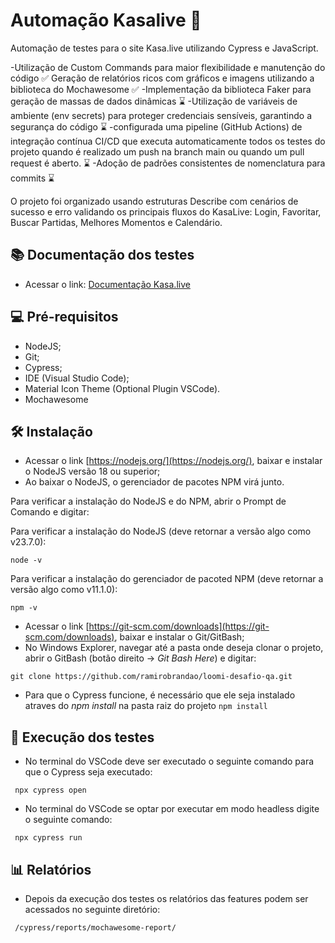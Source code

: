 # Automação Kasalive 🤖

Automação de testes para o site Kasa.live utilizando Cypress e JavaScript. 

-Utilização de Custom Commands para maior flexibilidade e manutenção do código ✅
Geração de relatórios ricos com gráficos e imagens utilizando a biblioteca do Mochawesome ✅
-Implementação da biblioteca Faker para geração de massas de dados dinâmicas ⌛️
-Utilização de variáveis de ambiente (env secrets) para proteger credenciais sensíveis, garantindo a segurança do código ⌛️
-configurada uma pipeline (GitHub Actions) de integração contínua CI/CD 
que executa automaticamente todos os testes do projeto quando é realizado um push na branch main ou quando um pull request é aberto. ⌛️
-Adoção de padrões consistentes de nomenclatura para commits ⌛️

O projeto foi organizado usando estruturas Describe com cenários de sucesso e erro validando os principais fluxos do KasaLive: Login, Favoritar, Buscar Partidas, Melhores Momentos e Calendário.

## 📚 Documentação dos testes

- Acessar o link: [Documentação Kasa.live](https://github.com/ramirobrandao/.pdf)

## 💻 Pré-requisitos

- NodeJS;
- Git;
- Cypress;
- IDE (Visual Studio Code);
- Material Icon Theme (Optional Plugin VSCode).
- Mochawesome

## 🛠️ Instalação
- Acessar o link [https://nodejs.org/](https://nodejs.org/), baixar e instalar o NodeJS versão 18 ou superior;
- Ao baixar o NodeJS, o gerenciador de pacotes NPM virá junto. 

Para verificar a instalação do NodeJS e do NPM, abrir o Prompt de Comando e digitar:

Para verificar a instalação do NodeJS (deve retornar a versão algo como v23.7.0):

``node -v `` 

Para verificar a instalação do gerenciador de pacoted NPM (deve retornar a versão algo como v11.1.0):

``npm -v ``
- Acessar o link [https://git-scm.com/downloads](https://git-scm.com/downloads), baixar e instalar o Git/GitBash;
 - No Windows Explorer, navegar até a pasta onde deseja clonar o projeto, abrir o GitBash (botão direito -> *Git Bash Here*) e digitar:

``git clone https://github.com/ramirobrandao/loomi-desafio-qa.git ``
 - Para que o Cypress funcione, é necessário que ele seja instalado atraves do *npm install* na pasta raiz do projeto
``npm install``

## 🚀 Execução dos testes

- No terminal do VSCode deve ser executado o seguinte comando para que o Cypress seja executado:

`` npx cypress open``

- No terminal do VSCode se optar por executar em modo headless digite o seguinte comando: 

`` npx cypress run``

## 📊 Relatórios 

- Depois da execução dos testes os relatórios das features podem ser acessados no seguinte diretório:

`` /cypress/reports/mochawesome-report/``